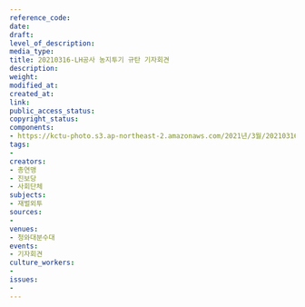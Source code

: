 ```yaml
---
reference_code: 
date: 
draft: 
level_of_description: 
media_type: 
title: 20210316-LH공사 농지투기 규탄 기자회견
description: 
weight: 
modified_at: 
created_at: 
link: 
public_access_status: 
copyright_status: 
components:
- https://kctu-photo.s3.ap-northeast-2.amazonaws.com/2021년/3월/20210316-LH공사+농지투기+규탄+기자회견/_1DX0359.jpg
tags:
- 
creators:
- 총연맹
- 진보당
- 사회단체
subjects:
- 재벌외투
sources:
- 
venues:
- 청와대분수대
events:
- 기자회견
culture_workers:
- 
issues:
- 
---
```


